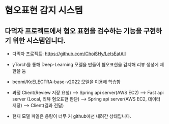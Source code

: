# 혐오표현 감지 시스템

## 다먹자 프로젝트에서 혐오 표현을 검수하는 기능을 구현하기 위한 시스템입니다.
* 다먹자 프로젝트: https://github.com/ChoiSHy/LetsEatAll
* yTorch를 통해 Deep-Learning 모델을 만들어 혐오표현을 감지해 리뷰 생성에 제한을 둠
* beomi/KcELECTRA-base-v2022 모델을 이용해 학습함
* 과정 Client(Review 저장 요청) --> Spring api server(AWS EC2) --> Fast api server (Local, 리뷰 혐오표현 판단) --> Spring api server(AWS EC2, 데이터 저장) --> Client(결과 전달)

* 현재 모델 파일은 용량이 너무 커 github에선 내려간 상태입니다.
